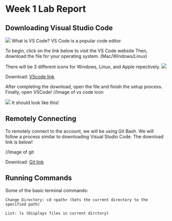 # Week 1 Lab Report
## Downloading Visual Studio Code

![](https://cdn.discordapp.com/attachments/1023456934248058934/1064025829731991654/2048px-Visual_Studio_Code_1.png)
What is VS Code?
VS Code is a popular code editor

To begin, click on the link below to visit the VS Code website
Then, download the file for your operating system. (Mac/Windows/Linux)

There will be 3 different icons for Windows, Linux, and Apple repectively.
![](https://cdn.discordapp.com/attachments/1023456934248058934/1064022830834012210/image.png)

Download: [VScode link](https://code.visualstudio.com/download)

After completing the download, open the file and finish the setup process.
Finally, open VSCode!
//Image of vs code icon

![](https://cdn.discordapp.com/attachments/1023456934248058934/1064025514727190528/image.png)
It should look like this!

## Remotely Connecting

To remotely connect to the account, we will be using Git Bash. We will follow a process similar to downloading Visual Studio Code.
The download link is below!

//Image of git

Download: [Git link](https://git-scm.com/downloads)

## Running Commands

Some of the basic terminal commands:
```
Change Directory: cd <path> (Sets the current directory to the specified path)

List: ls (Displays files in current dirctory)
```

